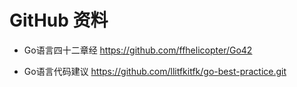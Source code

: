 # GitHub 资料

* Go语言四十二章经 
    https://github.com/ffhelicopter/Go42

* Go语言代码建议
    https://github.com/llitfkitfk/go-best-practice.git

